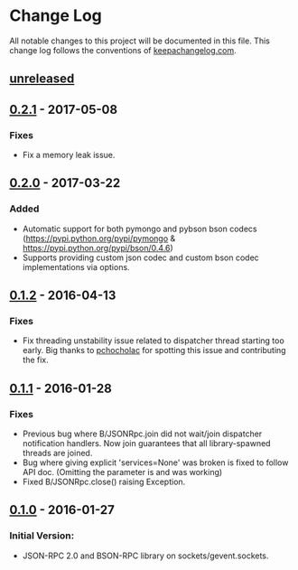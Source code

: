 # Change Log
All notable changes to this project will be documented in this file. This change log follows the conventions of [keepachangelog.com](http://keepachangelog.com/).

## [unreleased]

## [0.2.1] - 2017-05-08
### Fixes
- Fix a memory leak issue.

## [0.2.0] - 2017-03-22
### Added
- Automatic support for both pymongo and pybson bson codecs
  (https://pypi.python.org/pypi/pymongo & https://pypi.python.org/pypi/bson/0.4.6)
- Supports providing custom json codec and custom bson codec implementations via options.

## [0.1.2] - 2016-04-13
### Fixes
- Fix threading unstability issue related to dispatcher thread starting too early.
  Big thanks to [pchocholac](https://github.com/pchocholac) for spotting this issue and contributing the fix.

## [0.1.1] - 2016-01-28
### Fixes
- Previous bug where B/JSONRpc.join did not wait/join dispatcher notification handlers.
  Now join guarantees that all library-spawned threads are joined.
- Bug where giving explicit 'services=None' was broken is fixed to follow API doc.
  (Omitting the parameter is and was working)
- Fixed B/JSONRpc.close() raising Exception.

## [0.1.0] - 2016-01-27
### Initial Version:
- JSON-RPC 2.0 and BSON-RPC library on sockets/gevent.sockets.

[unreleased]: https://github.com/seprich/py-bson-rpc/compare/0.2.1...HEAD
[0.2.1]: https://github.com/seprich/py-bson-rpc/compare/0.2.0...0.2.1
[0.2.0]: https://github.com/seprich/py-bson-rpc/compare/0.1.2...0.2.0
[0.1.2]: https://github.com/seprich/py-bson-rpc/compare/0.1.1...0.1.2
[0.1.1]: https://github.com/seprich/py-bson-rpc/compare/0.1.0...0.1.1
[0.1.0]: https://github.com/seprich/py-bson-rpc/tree/0.1.0
